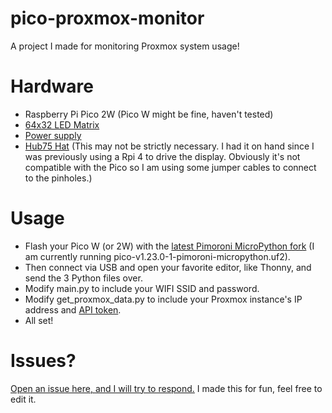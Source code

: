 # pico-proxmox-monitor
A project I made for monitoring Proxmox system usage!

# Hardware
- Raspberry Pi Pico 2W (Pico W might be fine, haven't tested)
- [64x32 LED Matrix](https://www.adafruit.com/product/2279)
- [Power supply](https://www.adafruit.com/product/1466)
- [Hub75 Hat](https://www.digikey.com/en/products/detail/adafruit-industries-llc/3211/8535237?utm_adgroup=&utm_source=google&utm_medium=cpc&utm_campaign=PMax%20Shopping_Product_Low%20ROAS%20Categories&utm_term=&utm_content=&utm_id=go_cmp-20243063506_adg-_ad-__dev-c_ext-_prd-8535237_sig-CjwKCAjwx4O4BhAnEiwA42SbVJyumFphNeKcb4d-vKaA66kscJa-CfjE17rJQ32VC_XsbUS2cKx_gBoCTdoQAvD_BwE&gad_source=1&gclid=CjwKCAjwx4O4BhAnEiwA42SbVJyumFphNeKcb4d-vKaA66kscJa-CfjE17rJQ32VC_XsbUS2cKx_gBoCTdoQAvD_BwE) (This may not be strictly necessary. I had it on hand since I was previously using a Rpi 4 to drive the display. Obviously it's not compatible with the Pico so I am using some jumper cables to connect to the pinholes.)

# Usage
- Flash your Pico W (or 2W) with the [latest Pimoroni MicroPython fork](https://github.com/pimoroni/pimoroni-pico/releases/) (I am currently running pico-v1.23.0-1-pimoroni-micropython.uf2).
- Then connect via USB and open your favorite editor, like Thonny, and send the 3 Python files over.
- Modify main.py to include your WIFI SSID and password.
- Modify get_proxmox_data.py to include your Proxmox instance's IP address and [API token](https://pve.proxmox.com/wiki/Proxmox_VE_API).
- All set!

# Issues?
[Open an issue here, and I will try to respond.](https://github.com/R2bEEaton/pico-proxmox-monitor/issues) I made this for fun, feel free to edit it.
